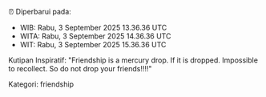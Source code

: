 ⏰ Diperbarui pada:
- WIB: Rabu, 3 September 2025 13.36.36 UTC
- WITA: Rabu, 3 September 2025 14.36.36 UTC
- WIT: Rabu, 3 September 2025 15.36.36 UTC

Kutipan Inspiratif:
"Friendship is a mercury drop. If it is dropped. Impossible to recollect. So do not drop your friends!!!!"


Kategori: friendship


